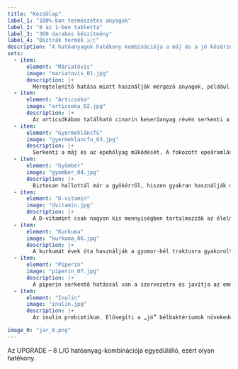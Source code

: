 ```yaml
---
title: "Kezdőlap"
label_1: "100%-ban természetes anyagok"
label_2: "8 az 1-ben tabletta"
label_3: "360 darabos készítmény"
label_4: "Osztrák termék 🇦🇹"
description: "A hatóanyagok hatékony kombinációja a máj és a jó közérzet érdekében:"
sets:
  - item:
      element: "Máriatövis"
      image: "mariatovis_01.jpg"
      description: |+
        Méregtelenítő hatása miatt használják mérgező anyagok, például gyógyszerek vagy környezeti toxinok által okozott májmérgezéseknél. Ezenkívül segít megelőzni a máj védelmét ezektől a méreganyagoktól. A máriatövis olyan májbetegségek kezelését is támogatja, mint a hepatitis és a cirrhosis.
  - item:
      element: "Articsóka"
      image: "articsoka_02.jpg"
      description: |+
        Az articsókában található cinarin keserűanyag révén serkenti a máj és az epe működését. Emésztést serkentő hatása van, például enyhíti a teltségérzetet. A koleszterin bioszintézisének gátlásával a vérszint is csökken – ez védi a májat. Már az ókori görögök és rómaiak is használták az articsókát gyógynövényként. A szilimarin megvédheti a májsejteket a méreganyagoktól és serkentheti az új májsejtek képződését.
  - item:
      element: "Gyermekláncfű"
      image: "gyermeklancfu_03.jpg"
      description: |+
        Serkenti a máj és az epehólyag működését. A fokozott epeáramlás és a májból történő jobb kiválasztódás javítja a fehérje, szénhidrát és zsír emésztését. A gyermekláncfű méregtelenítő és vértisztító szernek számít. Segít a puffadás és a teltségérzet ellen. A keserű anyagok felelősek ezért. Serkentik az epe áramlását, és így megkönnyítik a zsír emésztését. A pitypang az egyik legfontosabb gyógynövény a máj- vagy epeproblémák kezelésére.
  - item:
      element: "Gyömbér"
      image: "gyomber_04.jpg"
      description: |+
        Biztosan hallottál már a gyökérről, hiszen gyakran használják megfázás ellen. Azt azonban nagyon kevesen tudják, milyen jót tesz a májunknak. A zsírmáj általában súlyos gyulladással jár. Ezeket csökkenteni kell a májműködés helyreállítása érdekében. A gyömbér pedig az ideális növényi anyag ehhez.
  - item:
      element: "D-vitamin"
      image: "dvitamin.jpg"
      description: |+
        A D-vitamint csak nagyon kis mennyiségben tartalmazzák az élelmiszerek. A szervezet elsősorban a bőrön lévő napsugárzással állítja elő. Idővel a tudósok észrevették, hogy szinte minden zsírmájban szenvedő embernek van napvitamin-hiánya is. Miért olyan fontos a D-vitamin? Nagyon egyszerű: A D-vitamin kulcsszerepet játszik az anyagcserében. A D-vitamin hiánya a szervezetben a következő problémákat okozza: az immunrendszer gyengül, az anyagcsere lelassul, és több zsír raktározódik el, hangulati ingadozások, hajhullás, csontsűrűség csökken. A D-vitaminnak fontos szerepe van szervezetünkben.
  - item:
      element: "Kurkuma"
      image: "kurkuma_06.jpg"
      description: |+
        A kurkumát évek óta használják a gyomor-bél traktusra gyakorolt ​​pozitív hatás elérése érdekében, mivel a fűszer serkenti az emésztőnedvek működését. A kurkuminnak számos pozitív hatása van, például gyulladáscsökkentő, testvédő és koleszterinszint-csökkentő tulajdonságokkal rendelkezik. A kurkumin*-készítményekkel óvatosan kell eljárni. Ha rendszeresen fogyaszt kurkumin kivonatokat, kérjük, értesítse orvosát. A kurkuma vírusellenes hatású. A kurkumin cukorbetegség elleni hatása miatt rendszeresen alkalmazható cukorbetegség esetén is.
  - item:
      element: "Piperin"
      image: "piperin_07.jpg"
      description: |+
        A piperin serkentő hatással van a szervezetre és javítja az emésztést. A piperin a paprika legfontosabb összetevője, és felelős a fűszerességéért. A borsról azt mondták, hogy javítja az emésztést és erősíti a májat. A kurkumin mellett gyakran adnak hozzá, hogy szervezetünk többet tudjon felszívni a belekben. A piperin antioxidáns hatású, ezért védi szervezetünket a környezetből érkező szabad gyököktől és gyulladáscsökkentő.
  - item:
      element: "Inulin"
      image: "inulin.jpg"
      description: |+
        Az inulin prebiotikum. Elősegíti a „jó” bélbaktériumok növekedését és aktivitását, ezáltal hozzájárul az optimális emésztéshez és az általánosan egészséges szervezethez. A mai étrend általában túl kevés prebiotikus tulajdonságú élelmiszert tartalmaz. Az inulin serkenti a bélnyálkahártya regenerálódását. Az inulin javíthatja a krónikus gyulladásos bélbetegséget. Az inulin erősíti az immunrendszert, enyhíti a székrekedést gyermekeknél és felnőtteknél. Az inulin szabályozhatja a lipidanyagcserét, és megfelelő kiegészítő komponensnek tekinthető a koleszterin- és trigliceridszintre összpontosító terápiákban.

image_0: "jar_8.png"
---
```


Az UPGRADE – 8 L/G hatóanyag-kombinációja egyedülálló, ezért olyan hatékony.
